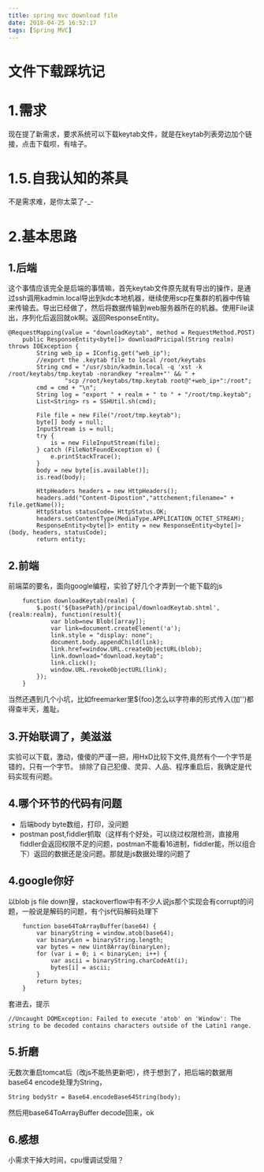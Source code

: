 ```yaml
---
title: spring mvc download file
date: 2018-04-25 16:52:17
tags: [Spring MVC]
---
```

# 文件下载踩坑记
# 1.需求
现在提了新需求，要求系统可以下载keytab文件，就是在keytab列表旁边加个链接，点击下载呗，有啥子。

# 1.5.自我认知的茶具
不是需求难，是你太菜了-_-

# 2.基本思路
## 1.后端
这个事情应该完全是后端的事情嘛，首先keytab文件原先就有导出的操作，是通过ssh调用kadmin.local导出到kdc本地机器，继续使用scp在集群的机器中传输来传输去。导出已经做了，然后将数据传输到web服务器所在的机器。使用File读出，序列化后返回就ok啊。返回ResponseEntity。
```
@RequestMapping(value = "downloadKeytab", method = RequestMethod.POST)
	public ResponseEntity<byte[]> downloadPricipal(String realm) throws IOException {
		String web_ip = IConfig.get("web_ip");
		//export the .keytab file to local /root/keytabs
		String cmd = "/usr/sbin/kadmin.local -q 'xst -k /root/keytabs/tmp.keytab -norandkey "+realm+"' && " +
				"scp /root/keytabs/tmp.keytab root@"+web_ip+":/root";
		cmd = cmd + "\n";
		String log = "export " + realm + " to " + "/root/tmp.keytab";
		List<String> rs = SSHUtil.sh(cmd);

		File file = new File("/root/tmp.keytab");
		byte[] body = null;
		InputStream is = null;
		try {
			is = new FileInputStream(file);
		} catch (FileNotFoundException e) {
			e.printStackTrace();
		}
		body = new byte[is.available()];
		is.read(body);
		
		HttpHeaders headers = new HttpHeaders();
		headers.add("Content-Dipostion","attchement;filename=" + file.getName());
		HttpStatus statusCode= HttpStatus.OK;
		headers.setContentType(MediaType.APPLICATION_OCTET_STREAM);
		ResponseEntity<byte[]> entity = new ResponseEntity<byte[]>(body, headers, statusCode);
		return entity;
```
## 2.前端
前端菜的要名，面向google编程，实验了好几个才弄到一个能下载的js
```
	function downloadKeytab(realm) {
		$.post('${basePath}/principal/downloadKeytab.shtml', {realm:realm}, function(result){
		    var blob=new Blob([array]);
            var link=document.createElement('a');
            link.style = "display: none";
            document.body.appendChild(link);
            link.href=window.URL.createObjectURL(blob);
            link.download="download.keytab";
            link.click();
            window.URL.revokeObjectURL(link);
		});
    }
```
当然还遇到几个小坑，比如freemarker里${foo}怎么以字符串的形式传入(加'')都得查半天，羞耻。
## 3.开始联调了，美滋滋
实验可以下载，激动，傻傻的严谨一把，用HxD比较下文件,竟然有个一个字节是错的，只有一个字节。
排除了自己犯傻、灵异、人品、程序重启后，我确定是代码实现有问题。

## 4.哪个环节的代码有问题
* 后端body byte数组，打印，没问题
* postman post,fiddler抓取（这样有个好处，可以绕过权限检测，直接用fiddler会返回权限不足的问题，postman不能看16进制，fiddler能，所以组合下）返回的数据还是没问题。那就是js数据处理的问题了

## 4.google你好
 以blob js file down搜，stackoverflow中有不少人说js那个实现会有corrupt的问题，一般说是解码的问题，有个js代码解码处理下
```
    function base64ToArrayBuffer(base64) {
        var binaryString = window.atob(base64);
        var binaryLen = binaryString.length;
        var bytes = new Uint8Array(binaryLen);
        for (var i = 0; i < binaryLen; i++) {
            var ascii = binaryString.charCodeAt(i);
            bytes[i] = ascii;
        }
        return bytes;
    }
```
套进去，提示
```
//Uncaught DOMException: Failed to execute 'atob' on 'Window': The string to be decoded contains characters outside of the Latin1 range.
```

## 5.折磨
无数次重启tomcat后（改js不能热更新吧），终于想到了，把后端的数据用base64 encode处理为String，
```
String bodyStr = Base64.encodeBase64String(body);
```
然后用base64ToArrayBuffer decode回来，ok

## 6.感想
小需求干掉大时间，cpu慢调试受阻？
